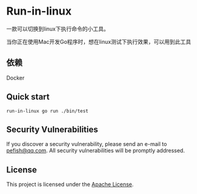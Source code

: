 # Run-in-linux

一款可以切换到linux下执行命令的小工具。

当你正在使用Mac开发Go程序时，想在linux测试下执行效果，可以用到此工具

## 依赖

Docker

## Quick start

```shell
run-in-linux go run ./bin/test
```


## Security Vulnerabilities

If you discover a security vulnerability, please send an e-mail to [pefish@qq.com](mailto:pefish@qq.com). All security vulnerabilities will be promptly addressed.

## License

This project is licensed under the [Apache License](LICENSE).

